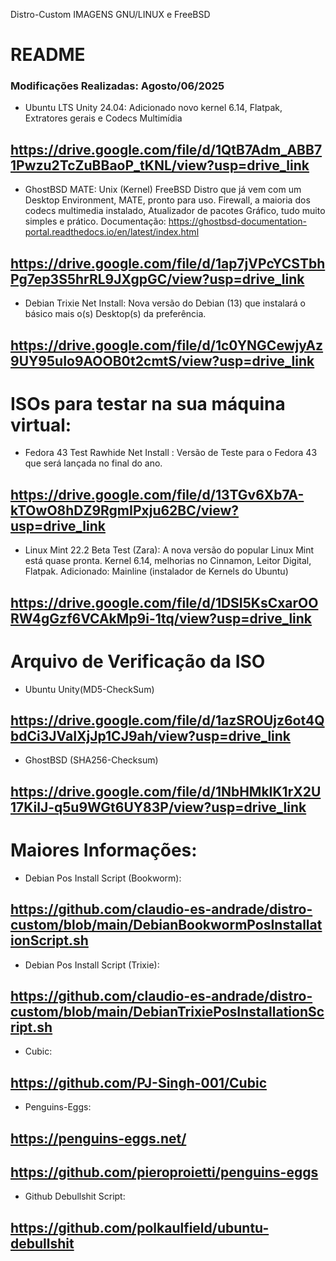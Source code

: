  Distro-Custom
IMAGENS GNU/LINUX e FreeBSD
# README

### Modificações Realizadas: Agosto/06/2025
- Ubuntu LTS Unity 24.04: Adicionado novo kernel 6.14, Flatpak, Extratores gerais e Codecs Multimídia

## https://drive.google.com/file/d/1QtB7Adm_ABB71Pwzu2TcZuBBaoP_tKNL/view?usp=drive_link

- GhostBSD MATE: Unix (Kernel) FreeBSD Distro que já vem com um Desktop Environment, MATE, pronto para uso.
Firewall, a maioria dos codecs multimedia instalado, Atualizador de pacotes Gráfico, tudo muito simples e prático. Documentação: https://ghostbsd-documentation-portal.readthedocs.io/en/latest/index.html

## https://drive.google.com/file/d/1ap7jVPcYCSTbhPg7ep3S5hrRL9JXgpGC/view?usp=drive_link

- Debian Trixie Net Install: Nova versão do Debian (13) que instalará o básico mais o(s) Desktop(s) da preferência.

## https://drive.google.com/file/d/1c0YNGCewjyAz9UY95uIo9AOOB0t2cmtS/view?usp=drive_link

# ISOs para testar na sua máquina virtual:

- Fedora 43 Test Rawhide Net Install : Versão de Teste para o Fedora 43 que será lançada no final do ano.

## https://drive.google.com/file/d/13TGv6Xb7A-kTOwO8hDZ9RgmIPxju62BC/view?usp=drive_link

- Linux Mint 22.2 Beta Test (Zara): A nova versão do popular Linux Mint está quase pronta.
  Kernel 6.14, melhorias no Cinnamon, Leitor Digital, Flatpak. Adicionado: Mainline (instalador de Kernels do Ubuntu)

## https://drive.google.com/file/d/1DSI5KsCxarOORW4gGzf6VCAkMp9i-1tq/view?usp=drive_link

# Arquivo de Verificação da ISO

- Ubuntu Unity(MD5-CheckSum)
##  https://drive.google.com/file/d/1azSROUjz6ot4QbdCi3JVaIXjJp1CJ9ah/view?usp=drive_link

- GhostBSD (SHA256-Checksum)
## https://drive.google.com/file/d/1NbHMkIK1rX2U17KilJ-q5u9WGt6UY83P/view?usp=drive_link

# Maiores Informações:

- Debian Pos Install Script (Bookworm):
## https://github.com/claudio-es-andrade/distro-custom/blob/main/DebianBookwormPosInstallationScript.sh

- Debian Pos Install Script (Trixie):
## https://github.com/claudio-es-andrade/distro-custom/blob/main/DebianTrixiePosInstallationScript.sh

- Cubic:
## https://github.com/PJ-Singh-001/Cubic

- Penguins-Eggs:
## https://penguins-eggs.net/
## https://github.com/pieroproietti/penguins-eggs

- Github Debullshit Script:
## https://github.com/polkaulfield/ubuntu-debullshit
